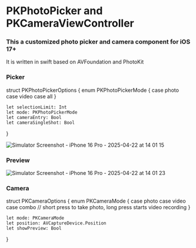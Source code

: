 # PKPhotoPicker and PKCameraViewController
### This a customized photo picker and camera component for iOS 17+
It is written in swift based on AVFoundation and PhotoKit

### Picker

struct PKPhotoPickerOptions {
    enum PKPhotoPickerMode {
        case photo
        case video
        case all
    }

    let selectionLimit: Int
    let mode: PKPhotoPickerMode
    let cameraEntry: Bool
    let cameraSingleShot: Bool
}

![Simulator Screenshot - iPhone 16 Pro - 2025-04-22 at 14 01 15](https://github.com/user-attachments/assets/8b4de117-1540-4338-aa70-29b806080344) 

### Preview
![Simulator Screenshot - iPhone 16 Pro - 2025-04-22 at 14 01 23](https://github.com/user-attachments/assets/dd3d3512-f0fd-4bb9-8f33-8fc28c64b682)

### Camera

struct PKCameraOptions {
    enum PKCameraMode {
        case photo
        case video
        case combo // short press to take photo, long press starts video recording
    }

    let mode: PKCameraMode
    let position: AVCaptureDevice.Position
    let showPreview: Bool
}
